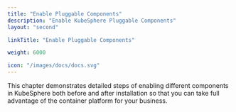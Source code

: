 ```yaml
---
title: "Enable Pluggable Components"
description: "Enable KubeSphere Pluggable Components"
layout: "second"

linkTitle: "Enable Pluggable Components"

weight: 6000

icon: "/images/docs/docs.svg"
---
```


This chapter demonstrates detailed steps of enabling different components in KubeSphere both before and after installation so that you can take full advantage of the container platform for your business.